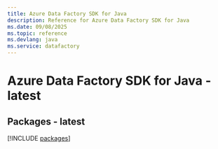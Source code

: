 ```yaml
---
title: Azure Data Factory SDK for Java
description: Reference for Azure Data Factory SDK for Java
ms.date: 09/08/2025
ms.topic: reference
ms.devlang: java
ms.service: datafactory
---
```

# Azure Data Factory SDK for Java - latest
## Packages - latest
[!INCLUDE [packages](data-factory-index.md)]
